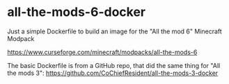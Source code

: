 # all-the-mods-6-docker
Just a simple Dockerfile to build an image for the "All the mod 6" Minecraft Modpack

https://www.curseforge.com/minecraft/modpacks/all-the-mods-6

The basic Dockerfile is from a GitHub repo, that did the same thing for "All the mods 3":
https://github.com/CoChiefResident/all-the-mods-3-docker
